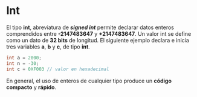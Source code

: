 # Int
El tipo **int**, abreviatura de ***signed int*** permite declarar datos enteros comprendidos entre **-2147483647** y **+2147483647**. Un valor int se define como un dato de **32 bits** de longitud. El siguiente ejemplo declara e inicia tres variables **a**, **b** y **c**, de tipo **int**.
```c
int a = 2000;
int n = -30;
int c = 0XF003 // valor en hexadecimal
```
En general, el uso de enteros de cualquier tipo produce un __código compacto__ y __rápido__.
<!--stackedit_data:
eyJoaXN0b3J5IjpbMjQ0NzE1NzcyXX0=
-->